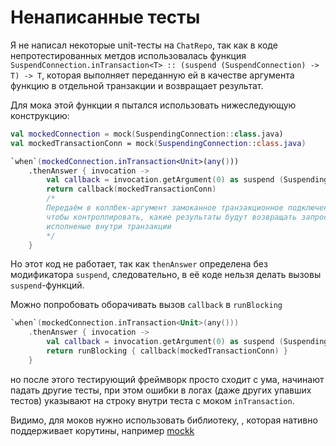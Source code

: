 # Ненаписанные тесты

Я не написал некоторые unit-тесты на `ChatRepo`, так как в коде 
непротестированных метдов использовалась функция 
`SuspendConnection.inTransaction<T> :: (suspend (SuspendConnection) -> T) -> T`, 
которая выполняет переданную ей в качестве аргумента функцию в отдельной
транзакции и возвращает результат.

Для мока этой функции я пытался использовать нижеследующую конструкцию:

```kotlin
val mockedConnection = mock(SuspendingConnection::class.java)
val mockedTransactionConn = mock(SuspendingConnection::class.java)

`when`(mockedConnection.inTransaction<Unit>(any()))
    .thenAnswer { invocation ->
        val callback = invocation.getArgument(0) as suspend (SuspendingConnection) -> Unit
        return callback(mockedTransactionConn)
        /*
        Передаём в коллбек-аргумент замоканное транзакционное подключение
        чтобы контроллировать, какие результаты будут возвращать запросы,
        исполненые внутри транзакции
        */
    }
```

Но этот код не работает, так как `thenAnswer` определена без модификатора 
`suspend`, следовательно, в её коде нельзя делать вызовы `suspend`-функций.

Можно попробовать оборачивать вызов `callback` в `runBlocking`

```kotlin
`when`(mockedConnection.inTransaction<Unit>(any()))
    .thenAnswer { invocation ->
        val callback = invocation.getArgument(0) as suspend (SuspendingConnection) -> Unit
        return runBlocking { callback(mockedTransactionConn) }
    }
``` 
но после этого тестирующий фреймворк просто сходит с ума, начинают падать другие тесты, при этом ошибки в 
логах (даже других упавших тестов) указывают на строку внутри теста с моком `inTransaction`.

Видимо, для моков нужно использовать библиотеку, , которая нативно поддерживает корутины,
 например [mockk](https://mockk.io/)